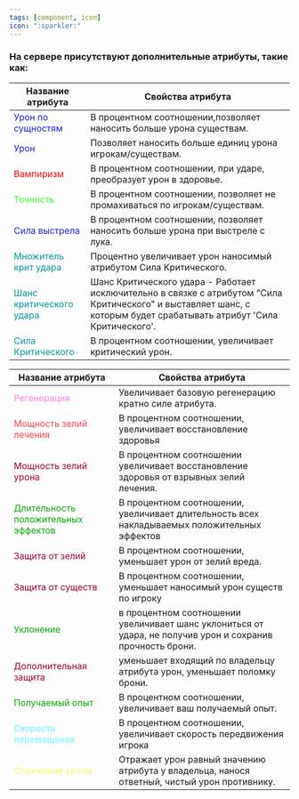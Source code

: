 ```yaml
---
tags: [component, icon] 
icon: ":sparkler:"
---
```


### На сервере присутствуют дополнительные атрибуты, такие как: </br>

| Название атрибута  | Свойства атрибута  | 
| ------------ | ------------ |
| <span style="color:rgb(31, 31, 240)">Урон по сущностям</span> | В процентном соотношении,позволяет наносить больше урона существам. | 
| <span style="color:rgb(31, 31, 240)">Урон</span> | Позволяет наносить больше единиц урона игрокам/существам.  |
| <span style="color:rgb(255, 3, 3)">Вампиризм</span> | В процентном соотношении, при ударе, преобразует урон в здоровье. | 
| <span style="color:rgb(51, 255, 51)">Точность</span> | В процентном соотношении, позволяет не промахиваться по игрокам/существам.  |
| <span style="color:rgb(31, 31, 240)">Сила выстрела</span> | В процентном соотношении, позволяет наносить больше урона при выстреле с лука. | 
| <span style="color:rgb(0, 153, 153)">Множитель крит удара</span> | Процентно увеличивает урон наносимый атрибутом Сила Критического.  |
| <span style="color:rgb(0, 153, 153)">Шанс критического удара</span> | Шанс Критического удара - Работает исключительно в связке с атрибутом "Сила Критического" и выставляет шанс, с которым будет срабатывать атрибут 'Сила Критического'. | 
| <span style="color:rgb(0, 153, 153)">Сила Критического</span> | В процентном соотношении, увеличивает критический урон.  |


| Название атрибута  | Свойства атрибута  |
| ------------ | ------------ |
| <span style="color:rgb(255, 130, 228)">Регенерация</span> | Увеличивает базовую регенерацию кратно силе атрибута.  |
| <span style="color:rgb(255, 69, 81)">Мощность зелий лечения</span> | В процентном соотношении, увеличивает восстановление здоровья  |
| <span style="color:rgb(161, 0, 45)">Мощность зелий урона</span> | В процентном соотношении увеличивает восстановление здоровья от взрывных зелий лечения.  |
| <span style="color:rgb(0, 170, 0)">Длительность положительных эффектов</span> | В процентном соотношении, увеличивает длительность всех накладываемых положительных эффектов  |
| <span style="color:rgb(161, 0, 45)">Защита от зелий</span> | В процентном соотношении, уменьшает урон от зелий вреда.  |
| <span style="color:rgb(161, 0, 45)">Защита от существ</span> | В процентном соотношении, уменьшает наносимый урон существ по игроку  |
| <span style="color:rgb(0, 170, 0)">Уклонение</span> | в процентном соотношении увеличивает шанс уклониться от удара, не получив урон и сохранив прочность брони.  |
| <span style="color:rgb(161, 0, 45)">Дополнительная защита</span> | уменьшает входящий по владельцу атрибута урон, уменьшает поломку брони.   |
| <span style="color:rgb(0, 170, 0)">Получаемый опыт</span> | В процентном соотношении, увеличивает ваш получаемый опыт.  |
| <span style="color:rgb(107, 245, 255)">Скорость перемещения</span> | В процентном соотношении, увеличивает скорость передвижения игрока  |
| <span style="color:rgb(242, 255, 99)">Отражение урона</span> | Отражает урон равный значению атрибута у владельца, нанося ответный, чистый урон противнику.  |

